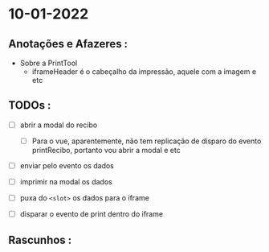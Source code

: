# 10-01-2022



## Anotações e Afazeres :
- Sobre a PrintTool
  - iframeHeader é o cabeçalho da impressão, aquele com a imagem e etc


## TODOs :
- [ ] abrir a modal do recibo
  - [ ] Para o vue, aparentemente, não tem replicação de disparo do evento printRecibo, portanto vou abrir a modal e etc
- [ ] enviar pelo evento os dados
- [ ] imprimir na modal os dados
- [ ] puxa do `<slot>` os dados para o iframe
- [ ] disparar o evento de print dentro do iframe



## Rascunhos :